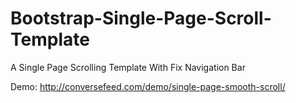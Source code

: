 # Bootstrap-Single-Page-Scroll-Template
A Single Page Scrolling Template With Fix Navigation Bar

Demo: http://conversefeed.com/demo/single-page-smooth-scroll/
